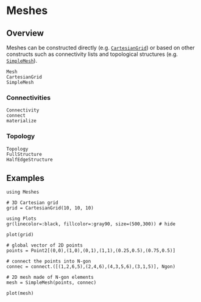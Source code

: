 # Meshes

## Overview

Meshes can be constructed directly (e.g. [`CartesianGrid`](@ref)) or based on other
constructs such as connectivity lists and topological structures (e.g. [`SimpleMesh`](@ref)).

```@docs
Mesh
CartesianGrid
SimpleMesh
```

### Connectivities

```@docs
Connectivity
connect
materialize
```

### Topology

```@docs
Topology
FullStructure
HalfEdgeStructure
```

## Examples

```@example meshes
using Meshes

# 3D Cartesian grid
grid = CartesianGrid(10, 10, 10)
```

```@example meshes
using Plots
gr(linecolor=:black, fillcolor=:gray90, size=(500,300)) # hide

plot(grid)
```

```@example meshes
# global vector of 2D points
points = Point2[(0,0),(1,0),(0,1),(1,1),(0.25,0.5),(0.75,0.5)]

# connect the points into N-gon
connec = connect.([(1,2,6,5),(2,4,6),(4,3,5,6),(3,1,5)], Ngon)
```

```@example meshes
# 2D mesh made of N-gon elements
mesh = SimpleMesh(points, connec)
```

```@example meshes
plot(mesh)
```
